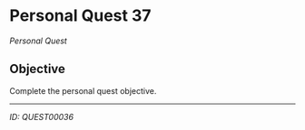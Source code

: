 # Personal Quest 37

*Personal Quest*

## Objective
Complete the personal quest objective.

---
*ID: QUEST00036*